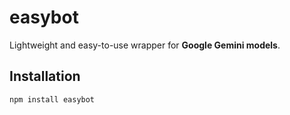 # easybot 

Lightweight and easy-to-use wrapper for **Google Gemini models**.

## Installation

```bash
npm install easybot
